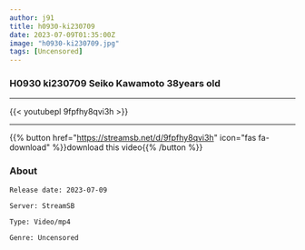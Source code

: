 ```yaml
---
author: j91
title: h0930-ki230709
date: 2023-07-09T01:35:00Z
image: "h0930-ki230709.jpg"
tags: [Uncensored]
---
```


### H0930 ki230709 Seiko Kawamoto 38years old
___

{{< youtubepl 9fpfhy8qvi3h >}}
___

{{% button href="https://streamsb.net/d/9fpfhy8qvi3h" icon="fas fa-download" %}}download this video{{% /button %}}
### About

`Release date: 2023-07-09`

`Server: StreamSB`

`Type: Video/mp4`

`Genre:	Uncensored`